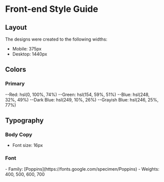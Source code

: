# Front-end Style Guide

## Layout

The designs were created to the following widths:

- Mobile: 375px
- Desktop: 1440px

## Colors

### Primary

--Red: hsl(0, 100%, 74%) 
--Green: hsl(154, 59%, 51%)
--Blue: hsl(248, 32%, 49%)
--Dark Blue: hsl(249, 10%, 26%) 
--Grayish Blue: hsl(246, 25%, 77%)

## Typography

### Body Copy

- Font size: 16px

### Font
<link rel="preconnect" href="https://fonts.googleapis.com">
<link rel="preconnect" href="https://fonts.gstatic.com" crossorigin>
<link href="https://fonts.googleapis.com/css2?family=Poppins:ital,wght@0,400;0,600;0,800;1,400&display=swap" rel="stylesheet">
- Family: [Poppins](https://fonts.google.com/specimen/Poppins)
- Weights: 400, 500, 600, 700

